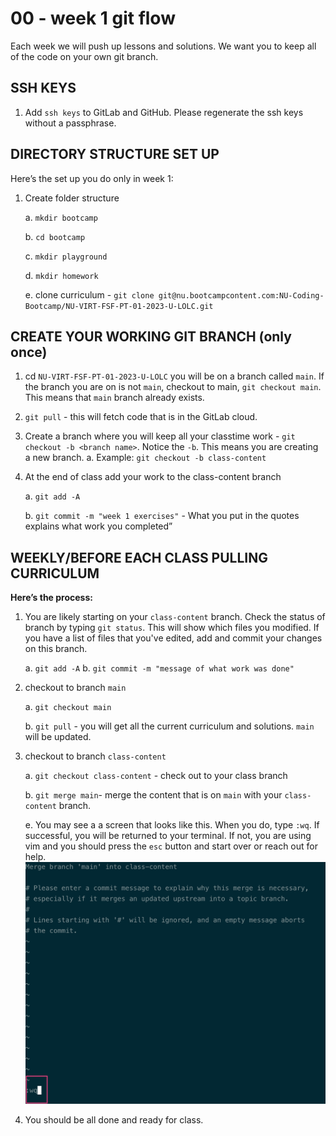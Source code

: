 # 00 - week 1 git flow

Each week we will push up lessons and solutions. We want you to keep all of the code on your own git branch.

## SSH KEYS

1. Add `ssh keys` to GitLab and GitHub. Please regenerate the ssh keys without a passphrase. 

## DIRECTORY STRUCTURE SET UP

Here’s the set up you do only in week 1:

1. Create folder structure

    a. `mkdir bootcamp`

    b. `cd bootcamp`

    c. `mkdir playground`

    d. `mkdir homework`

    e. clone curriculum  - `git clone git@nu.bootcampcontent.com:NU-Coding-Bootcamp/NU-VIRT-FSF-PT-01-2023-U-LOLC.git`
    

## CREATE YOUR WORKING GIT BRANCH (only once)

1. cd `NU-VIRT-FSF-PT-01-2023-U-LOLC` you will be on a branch called `main`. If the branch you are on is not `main`, checkout to main, `git checkout main`. This means that `main` branch already exists. 

2. `git pull` - this will fetch code that is in the GitLab cloud.

3. Create a branch where you will keep all your classtime work - `git checkout -b <branch name>`. Notice the `-b`. This means you are creating a new branch.
    a. Example: `git checkout -b class-content`

4. At the end of class add your work to the class-content branch

    a. `git add -A`

    b. `git commit -m "week 1 exercises"` - What you put in the quotes explains what work you completed”

## WEEKLY/BEFORE EACH CLASS PULLING CURRICULUM

**Here’s the process:**

1.  You are likely starting on your `class-content` branch. Check the status of branch by typing `git status`. This will show which files you modified. If you have a list of files that you've edited, add and commit your changes on this branch. 

    a.  `git add -A`
    b.  `git commit -m "message of what work was done"`
2. checkout to branch `main`

    a. `git checkout main`

    b. `git pull` - you will get all the current curriculum and solutions. `main` will be updated.

3. checkout to branch `class-content`

    a.  `git checkout class-content` -  check out to your class branch

    b. `git merge main`- merge the content that is on `main` with your `class-content` branch.

    e. You may see a a screen that looks like this. When you do, type `:wq`. If successful, you will be returned to your terminal. If not, you are using vim and you should press the `esc` button and start over or reach out for help.
    ![merge](images/merge-wq.png)

4. You should be all done and ready for class.